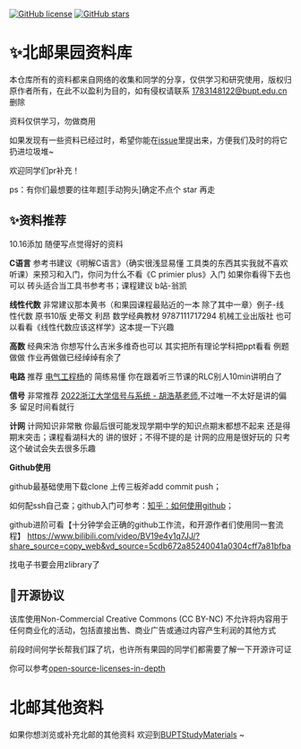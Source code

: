 [![GitHub license](https://img.shields.io/github/license/Halfapear/BuptInternationalSchool)](https://github.com/Halfapear/BuptInternationalSchool/main/LICENSE)
[![GitHub stars](https://img.shields.io/github/stars/Halfapear/BuptInternationalSchool)](https://github.com/Halfapear/BuptInternationalSchool/stargazers)

# ✨北邮果园资料库

本仓库所有的资料都来自网络的收集和同学的分享，仅供学习和研究使用，版权归原作者所有，在此不以盈利为目的，如有侵权请联系 [1783148122@bupt.edu.cn](1783148122@bupt.edu.cn)删除

资料仅供学习，勿做商用

如果发现有一些资料已经过时，希望你能在[issue](https://github.com/Halfapear/BuptInternationalSchool/issues)里提出来，方便我们及时的将它扔进垃圾堆~

欢迎同学们pr补充！

ps：有你们最想要的往年题[手动狗头]确定不点个 star 再走

## ✨资料推荐
10.16添加 随便写点觉得好的资料

__C语言__ 参考书建议《明解C语言》（确实很浅显易懂 工具类的东西其实我就不喜欢听课）来预习和入门，你问为什么不看《C primier plus》入门 如果你看得下去也可以 砖头适合当工具书参考书；课程建议 b站-翁凯  

__线性代数__ 非常建议那本黄书（和果园课程最贴近的一本 除了其中一章）例子-线性代数 原书10版 史蒂文 利昂 数学经典教材 9787111717294 机械工业出版社 也可以看看《线性代数应该这样学》这本提一下兴趣

__高数__ 经典宋浩 你想写什么吉米多维奇也可以 其实把所有理论学科把ppt看看 例题做做 作业再做做已经绰绰有余了

__电路__ 推荐 [电气工程杨](https://www.bilibili.com/video/BV1gF411E7FW/?spm_id_from=333.337.search-card.all.click&vd_source=3992bc92d9488eb34391d041e92266ba)的 简练易懂 你在跟着听三节课的RLC别人10min讲明白了

__信号__ 非常推荐 [2022浙江大学信号与系统 - 胡浩基老师](https://www.bilibili.com/video/BV1g94y1Q76G/?spm_id_from=333.337.search-card.all.click&vd_source=3992bc92d9488eb34391d041e92266ba),不过唯一不太好是讲的偏多 留足时间看就行

__计网__ 计网知识非常散 你最后很可能发现学期中学的知识点期末都想不起来 还是得期末突击；课程看湖科大的 讲的很好；不得不提的是 计网的应用是很好玩的 只考这个破试会失去很多乐趣

__Github使用__ 

  github最基础使用下载clone 上传三板斧add commit push；
  
  如何配ssh自己查；github入门可参考：[知乎：如何使用github](https://www.zhihu.com/question/20070065/answer/517839193)；
  
  github进阶可看【十分钟学会正确的github工作流，和开源作者们使用同一套流程】 https://www.bilibili.com/video/BV19e4y1q7JJ/?share_source=copy_web&vd_source=5cdb672a85240041a0304cff7a81bfba

找电子书要会用zlibrary了

## 📄开源协议

该库使用Non-Commercial Creative Commons (CC BY-NC) 不允许将内容用于任何商业化的活动，包括直接出售、商业广告或通过内容产生利润的其他方式

前段时间何学长帮我们踩了坑，也许所有果园的同学们都需要了解一下开源许可证

你可以参考[open-source-licenses-in-depth](https://github.com/shaokeyibb/open-source-licenses-in-depth?tab=readme-ov-file)

# 北邮其他资料

如果你想浏览或补充北邮的其他资料 欢迎到[BUPTStudyMaterials](https://github.com/Halfapear/BUPTStudyMaterials) ~



